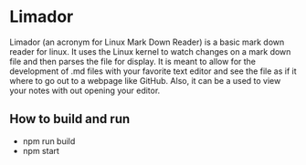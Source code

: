 # Limador
Limador (an acronym for Linux Mark Down Reader) is a basic mark down reader for linux. 
It uses the Linux kernel to watch changes on a mark down file and then parses the file 
for display. It is meant to allow for the development of .md files with your favorite 
text editor and see the file as if it where to go out to a webpage like GitHub. Also, 
it can be a used to view your notes with out opening your editor.

## How to build and run
  - npm run build
  - npm start
